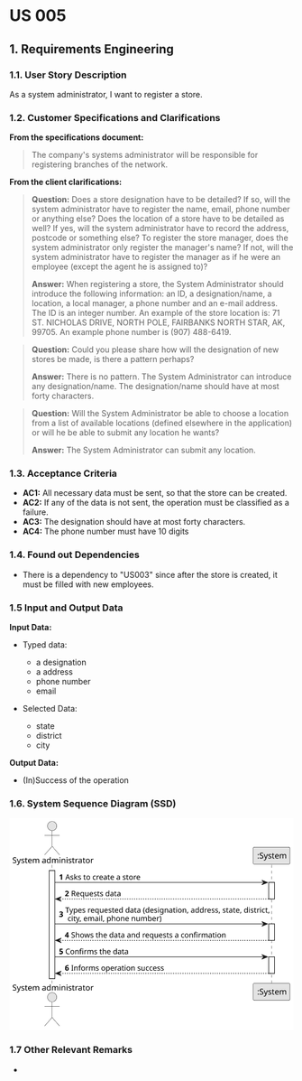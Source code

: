# US 005 

## 1. Requirements Engineering


### 1.1. User Story Description


As a system administrator, I want to register a store.


### 1.2. Customer Specifications and Clarifications 


**From the specifications document:**

>	The company's systems administrator will be responsible for registering branches of the network.


**From the client clarifications:**

> **Question:** Does a store designation have to be detailed? If so, will the system administrator have to register the name, email, phone number or anything else? Does the location of a store have to be detailed as well? If yes, will the system administrator have to record the address, postcode or something else? To register the store manager, does the system administrator only register the manager's name? If not, will the system administrator have to register the manager as if he were an employee (except the agent he is assigned to)?
>  
> **Answer:**  When registering a store, the System Administrator should introduce the following information: an ID, a designation/name, a location, a local manager, a phone number and an e-mail address. The ID is an integer number. An example of the store location is: 71 ST. NICHOLAS DRIVE, NORTH POLE, FAIRBANKS NORTH STAR, AK, 99705. An example phone number is (907) 488-6419.


> **Question:** Could you please share how will the designation of new stores be made, is there a pattern perhaps?
>  
> **Answer:** There is no pattern. The System Administrator can introduce any designation/name. The designation/name should have at most forty characters.

> **Question:** Will the System Administrator be able to choose a location from a list of available locations (defined elsewhere in the application) or will he be able to submit any location he wants?
> 
> **Answer:** The System Administrator can submit any location.


### 1.3. Acceptance Criteria


* **AC1:** All necessary data must be sent, so that the store can be created.
* **AC2:** If any of the data is not sent, the operation must be classified as a failure.
* **AC3:** The designation should have at most forty characters.
* **AC4:** The phone number must have 10 digits


### 1.4. Found out Dependencies


* There is a dependency to "US003" since after the store is created, it must be filled with new employees.


### 1.5 Input and Output Data


**Input Data:**

* Typed data:
	* a designation
	* a address
    * phone number
    * email


* Selected Data:
    * state
    * district
    * city

**Output Data:**

* (In)Success of the operation

### 1.6. System Sequence Diagram (SSD)


![System Sequence Diagram ](svg/us005-system-sequence-diagram.svg)


### 1.7 Other Relevant Remarks

* 